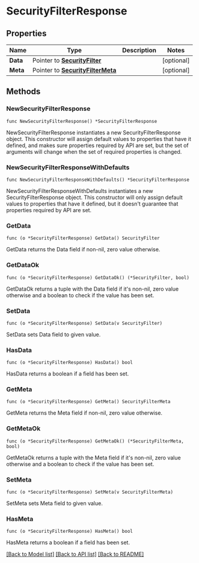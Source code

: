 # SecurityFilterResponse

## Properties

Name | Type | Description | Notes
---- | ---- | ----------- | ------
**Data** | Pointer to [**SecurityFilter**](SecurityFilter.md) |  | [optional] 
**Meta** | Pointer to [**SecurityFilterMeta**](SecurityFilterMeta.md) |  | [optional] 

## Methods

### NewSecurityFilterResponse

`func NewSecurityFilterResponse() *SecurityFilterResponse`

NewSecurityFilterResponse instantiates a new SecurityFilterResponse object.
This constructor will assign default values to properties that have it defined,
and makes sure properties required by API are set, but the set of arguments
will change when the set of required properties is changed.

### NewSecurityFilterResponseWithDefaults

`func NewSecurityFilterResponseWithDefaults() *SecurityFilterResponse`

NewSecurityFilterResponseWithDefaults instantiates a new SecurityFilterResponse object.
This constructor will only assign default values to properties that have it defined,
but it doesn't guarantee that properties required by API are set.

### GetData

`func (o *SecurityFilterResponse) GetData() SecurityFilter`

GetData returns the Data field if non-nil, zero value otherwise.

### GetDataOk

`func (o *SecurityFilterResponse) GetDataOk() (*SecurityFilter, bool)`

GetDataOk returns a tuple with the Data field if it's non-nil, zero value otherwise
and a boolean to check if the value has been set.

### SetData

`func (o *SecurityFilterResponse) SetData(v SecurityFilter)`

SetData sets Data field to given value.

### HasData

`func (o *SecurityFilterResponse) HasData() bool`

HasData returns a boolean if a field has been set.

### GetMeta

`func (o *SecurityFilterResponse) GetMeta() SecurityFilterMeta`

GetMeta returns the Meta field if non-nil, zero value otherwise.

### GetMetaOk

`func (o *SecurityFilterResponse) GetMetaOk() (*SecurityFilterMeta, bool)`

GetMetaOk returns a tuple with the Meta field if it's non-nil, zero value otherwise
and a boolean to check if the value has been set.

### SetMeta

`func (o *SecurityFilterResponse) SetMeta(v SecurityFilterMeta)`

SetMeta sets Meta field to given value.

### HasMeta

`func (o *SecurityFilterResponse) HasMeta() bool`

HasMeta returns a boolean if a field has been set.


[[Back to Model list]](../README.md#documentation-for-models) [[Back to API list]](../README.md#documentation-for-api-endpoints) [[Back to README]](../README.md)


